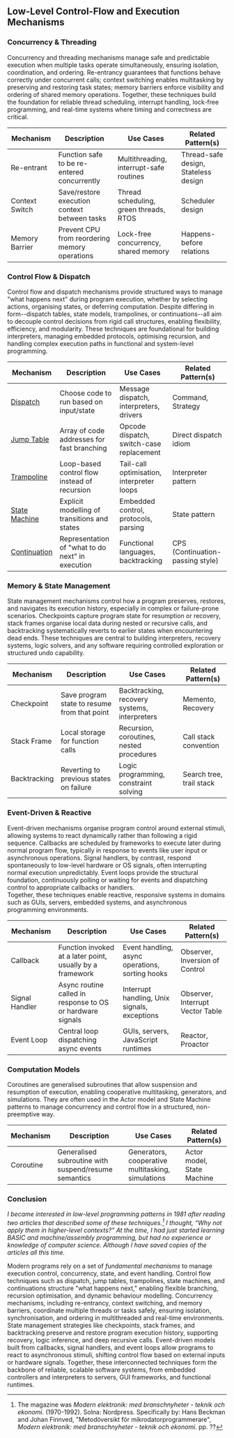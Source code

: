 
## Low-Level Control-Flow and Execution Mechanisms

### Concurrency & Threading

Concurrency and threading mechanisms manage safe and predictable execution when multiple tasks operate simultaneously,
ensuring isolation, coordination, and ordering. Re-entrancy guarantees that functions behave correctly under concurrent
calls; context switching enables multitasking by preserving and restoring task states; memory barriers enforce visibility
and ordering of shared memory operations. Together, these techniques build the foundation for reliable thread scheduling,
interrupt handling, lock-free programming, and real-time systems where timing and correctness are critical.

| Mechanism       | Description                                                            | Use Cases                                            | Related Pattern(s)                     |
|-----------------|------------------------------------------------------------------------|------------------------------------------------------|-----------------------------------------|
| Re-entrant      | Function safe to be re-entered concurrently                            | Multithreading, interrupt-safe routines              | Thread-safe design, Stateless design    |
| Context Switch  | Save/restore execution context between tasks                           | Thread scheduling, green threads, RTOS               | Scheduler design                        |
| Memory Barrier  | Prevent CPU from reordering memory operations                          | Lock-free concurrency, shared memory                 | Happens-before relations                |

### Control Flow & Dispatch

Control flow and dispatch mechanisms provide structured ways to manage "what happens next" during program execution,
whether by selecting actions, organising states, or deferring computation. Despite differing in form--dispatch tables,
state models, trampolines, or continuations--all aim to decouple control decisions from rigid call structures, enabling
flexibility, efficiency, and modularity. These techniques are foundational for building interpreters, managing embedded
protocols, optimising recursion, and handling complex execution paths in functional and system-level programming.

| Mechanism       | Description                                                            | Use Cases                                            | Related Pattern(s)                     |
|-----------------|------------------------------------------------------------------------|------------------------------------------------------|-----------------------------------------|
| [Dispatch](./dispatch/)        | Choose code to run based on input/state                                | Message dispatch, interpreters, drivers              | Command, Strategy                        |
| [Jump Table](./jump/)      | Array of code addresses for fast branching                             | Opcode dispatch, switch-case replacement             | Direct dispatch idiom                   |
| [Trampoline](./trampoline/)      | Loop-based control flow instead of recursion                           | Tail-call optimisation, interpreter loops            | Interpreter pattern                     |
| [State Machine](./state/)   | Explicit modelling of transitions and states                            | Embedded control, protocols, parsing                 | State pattern                           |
| [Continuation](./continue)    |  Representation of "what to do next" in execution                       | Functional languages, backtracking                   | CPS (Continuation-passing style)        |

### Memory & State Management

State management mechanisms control how a program preserves, restores, and navigates its execution history,
especially in complex or failure-prone scenarios. Checkpoints capture program state for resumption or recovery,
stack frames organise local data during nested or recursive calls, and backtracking systematically reverts
to earlier states when encountering dead ends. These techniques are central to building interpreters, recovery
systems, logic solvers, and any software requiring controlled exploration or structured undo capability.

| Mechanism       | Description                                                            | Use Cases                                            | Related Pattern(s)                     |
|-----------------|------------------------------------------------------------------------|------------------------------------------------------|-----------------------------------------|
| Checkpoint      | Save program state to resume from that point                           | Backtracking, recovery systems, interpreters         | Memento, Recovery                       |
| Stack Frame     | Local storage for function calls                                        | Recursion, coroutines, nested procedures             | Call stack convention                   |
| Backtracking    | Reverting to previous states on failure                                | Logic programming, constraint solving                | Search tree, trail stack                |

### Event-Driven & Reactive

Event-driven mechanisms organise program control around external stimuli, allowing systems to react
dynamically rather than following a rigid sequence. Callbacks are scheduled by frameworks to execute
later during normal program flow, typically in response to events like user input or asynchronous
operations. Signal handlers, by contrast, respond spontaneously to low-level hardware or OS signals,
often interrupting normal execution unpredictably. Event loops provide the structural foundation,
continuously polling or waiting for events and dispatching control to appropriate callbacks or handlers.  
Together, these techniques enable reactive, responsive systems in domains such as GUIs, servers,
embedded systems, and asynchronous programming environments.

| Mechanism       | Description                                                            | Use Cases                                            | Related Pattern(s)                     |
|-----------------|------------------------------------------------------------------------|------------------------------------------------------|-----------------------------------------|
| Callback        | Function invoked at a later point, usually by a framework              | Event handling, async operations, sorting hooks      | Observer, Inversion of Control          |
| Signal Handler  | Async routine called in response to OS or hardware signals             | Interrupt handling, Unix signals, exceptions         | Observer, Interrupt Vector Table        |
| Event Loop      | Central loop dispatching async events                                  | GUIs, servers, JavaScript runtimes                   | Reactor, Proactor                       |

### Computation Models

Coroutines are generalised subroutines that allow suspension and resumption of execution, enabling
cooperative multitasking, generators, and simulations. They are often used in the Actor model and
State Machine patterns to manage concurrency and control flow in a structured, non-preemptive way.

| Mechanism       | Description                                                            | Use Cases                                            | Related Pattern(s)                     |
|-----------------|------------------------------------------------------------------------|------------------------------------------------------|-----------------------------------------|
| Coroutine       | Generalised subroutine with suspend/resume semantics                   | Generators, cooperative multitasking, simulations    | Actor model, State Machine              |

### Conclusion

*I became interested in low-level programming patterns in 1981 after reading two articles that described
some of these techniques.[^modern] I thought, “Why not apply them in higher-level contexts?” At the time,
I had just started learning BASIC and machine/assembly programming, but had no experience or knowledge
of computer science. Although I have saved copies of the articles all this time.*

[^modern]: The magazine was *Modern elektronik: med branschnyheter - teknik och ekonomi*. (1970-1992).
Solna: Nordpress. Specifically by: Hans Beckman and Johan Finnved, "Metodöversikt för mikrodatorprogrammerare",
*Modern elektronik: med branschnyheter - teknik och ekonomi*. pp. ??


Modern programs rely on a set of *fundamental mechanisms* to manage execution control, concurrency, state, and
event handling. Control flow techniques such as dispatch, jump tables, trampolines, state machines, and continuations
structure "what happens next," enabling flexible branching, recursion optimisation, and dynamic behaviour modelling.
Concurrency mechanisms, including re-entrancy, context switching, and memory barriers, coordinate multiple threads
or tasks safely, ensuring isolation, synchronisation, and ordering in multithreaded and real-time environments.
State management strategies like checkpoints, stack frames, and backtracking preserve and restore program execution
history, supporting recovery, logic inference, and deep recursive calls. Event-driven models built from callbacks,
signal handlers, and event loops allow programs to react to asynchronous stimuli, shifting control flow based on
external inputs or hardware signals. Together, these interconnected techniques form the backbone of reliable,
scalable software systems, from embedded controllers and interpreters to servers, GUI frameworks, and functional
runtimes.
